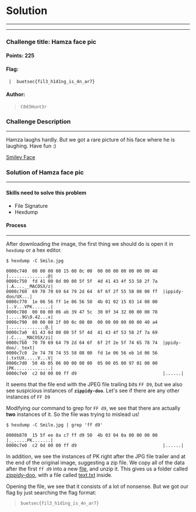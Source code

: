 # Solution

---

---

### Challenge title: Hamza face pic

#### Points: 225

#### Flag:

```
 |  buetsec{fil3_h1d1ng_is_4n_ar7}
```

#### Author:

> ```
> C0d3Hunt3r
> ```

### Challenge Description

---

Hamza laughs hardly. But we got a rare picture of his face where he is laughing. Have fun :)

[Smiley Face](./Photos/Smile.jpg)

### Solution of Hamza face pic

---

#### Skills need to solve this problem

- File Signature
- Hexdump

#### Process

---

After downloading the image, the first thing we should do is open it in `hexdump` or a hex editor.

`$ hexdump -C Smile.jpg`

```
0000c740  00 00 00 00 15 00 0c 00  00 00 00 00 00 00 00 40  |...............@|
0000c750  fd 41 00 0d 00 00 5f 5f  4d 41 43 4f 53 58 2f 7a  |.A....__MACOSX/z|
0000c760  69 70 70 69 64 79 2d 64  6f 6f 2f 55 58 08 00 ff  |ippidy-doo/UX...|
0000c770  1e 06 56 ff 1e 06 56 50  4b 01 02 15 03 14 00 00  |..V...VPK.......|
0000c780  00 08 00 06 ab 39 47 5c  30 0f 34 32 00 00 00 78  |.....9G\0.42...x|
0000c790  00 00 00 1f 00 0c 00 00  00 00 00 00 00 00 40 a4  |..............@.|
0000c7a0  81 43 0d 00 00 5f 5f 4d  41 43 4f 53 58 2f 7a 69  |.C...__MACOSX/zi|
0000c7b0  70 70 69 64 79 2d 64 6f  6f 2f 2e 5f 74 65 78 74  |ppidy-doo/._text|
0000c7c0  2e 74 78 74 55 58 08 00  fd 1e 06 56 eb 1d 06 56  |.txtUX.....V...V|
0000c7d0  50 4b 05 06 00 00 00 00  05 00 05 00 97 01 00 00  |PK..............|
0000c7e0  c2 0d 00 00 ff d9                                 |......|
```

It seems that the file end with the JPEG file trailing bits `FF D9`, but we also see suspicious instances of **`zippidy-doo`**. Let's see if there are any other instances of `FF D9`

Modifying our command to grep for `FF d9`, we see that there are actually **two** instances of it. So the file was trying to mislead us!

`$ hexdump -C Smile.jpg | grep 'ff d9'`

```
0000b870  15 5f ee 8a c7 ff d9 50  4b 03 04 0a 00 00 00 00  |._.....PK.......|
0000c7e0  c2 0d 00 00 ff d9                                 |......|
```

In addition, we see the instances of PK right after the JPG file trailer and at the end of the original image, suggesting a zip file. We copy all of the data after the first `ff d9` into a new [file](./zippi.zip), and unzip it. This gives us a folder called [zippidy-doo](./zippidy-doo/), with a file called [text.txt](./zippidy-doo/text.txt) inside.

Opening the file, we see that it consists of a lot of nonsense. But we got our flag by just searching the flag format:

>```
> buetsec{fil3_h1d1ng_is_4n_ar7}
>```